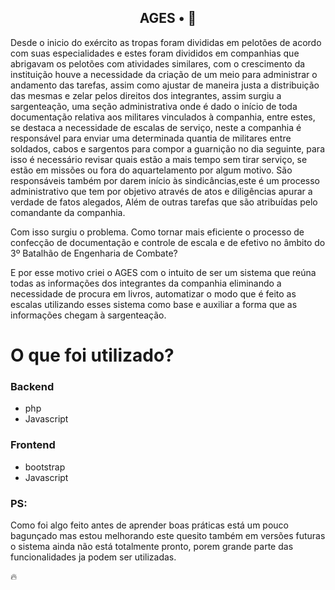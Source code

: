 <!-- <p align="center">
</p> -->

<h2 align="center">
  AGES • 🤖
</h2>

Desde o inicio do exército as tropas foram divididas em pelotões de acordo com suas especialidades e estes foram divididos em companhias que abrigavam os pelotões com atividades similares, com o crescimento da instituição houve a necessidade da criação de um meio para administrar o andamento das tarefas, assim como ajustar de maneira justa a distribuição das mesmas e zelar pelos direitos dos integrantes, assim surgiu a sargenteação, uma seção administrativa onde é dado o início de toda documentação relativa aos militares vinculados à companhia, entre estes, se destaca a necessidade de escalas de serviço, neste a companhia é responsável para enviar uma determinada quantia de militares entre soldados, cabos e sargentos para compor a guarnição no dia seguinte, para isso é necessário revisar quais estão a mais tempo sem tirar serviço, se estão em missões ou fora do aquartelamento por algum motivo. São responsáveis também por darem início às sindicâncias,este é um processo administrativo que tem por objetivo através de atos e diligências apurar a verdade de fatos alegados, Além de outras tarefas que são atribuídas pelo comandante da companhia.

Com isso surgiu o problema. Como tornar mais eficiente o processo de confecção de documentação e controle de escala e de efetivo no âmbito do 3º Batalhão de Engenharia de Combate?

E por esse motivo criei o AGES com o intuito de ser um sistema que reúna todas as informações dos integrantes da companhia eliminando a necessidade de procura em livros, automatizar o modo que é feito as escalas utilizando esses sistema como base e auxiliar a forma que as informações chegam à sargenteação.



<!-- <p align="center">
</p> -->

# O que foi utilizado?

### Backend
  - php
  - Javascript

### Frontend
  - bootstrap
  - Javascript


### PS:

Como foi algo feito antes de aprender boas práticas está um pouco bagunçado mas estou melhorando este quesito também em versões futuras
o sistema ainda não está totalmente pronto, porem grande parte das funcionalidades ja podem ser utilizadas.

🔥

